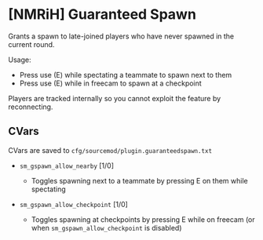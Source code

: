 # [NMRiH] Guaranteed Spawn
Grants a spawn to late-joined players who have never spawned in the current round.

Usage:
- Press use (E) while spectating a teammate to spawn next to them
- Press use (E) while in freecam to spawn at a checkpoint

Players are tracked internally so you cannot exploit the feature by reconnecting. 

## CVars

CVars are saved to `cfg/sourcemod/plugin.guaranteedspawn.txt`

- `sm_gspawn_allow_nearby` [1/0]
  - Toggles spawning next to a teammate by pressing E on them while spectating

- `sm_gspawn_allow_checkpoint` [1/0]
  - Toggles spawning at checkpoints by pressing E while on freecam (or when `sm_gspawn_allow_checkpoint` is disabled)
